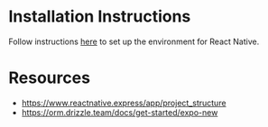 # Installation Instructions

Follow instructions [here](https://reactnative.dev/docs/set-up-your-environment) to set up the environment for React Native.

# Resources

-   https://www.reactnative.express/app/project_structure
-   https://orm.drizzle.team/docs/get-started/expo-new
